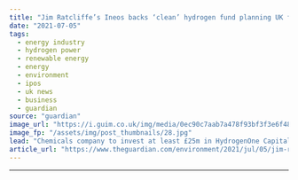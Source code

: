```yaml
---
title: "Jim Ratcliffe’s Ineos backs ‘clean’ hydrogen fund planning UK float"
date: "2021-07-05"
tags: 
  - energy industry
  - hydrogen power
  - renewable energy
  - energy
  - environment
  - ipos
  - uk news
  - business
  - guardian
source: "guardian"
image_url: "https://i.guim.co.uk/img/media/0ec90c7aab7a478f93bf3f3e6f486466ba5c7998/21_148_3475_2084/master/3475.jpg?width=460&quality=85&auto=format&fit=max&s=ee2b89596e10df9db26ff1edec5b684d"
image_fp: "/assets/img/post_thumbnails/28.jpg"
lead: "Chemicals company to invest at least £25m in HydrogenOne Capital Growth as it targets green economyThe chemicals company owned by Sir Jim Ratcliffe has agreed to become a cornerstone investor in a new “clean” hydrogen fund that plans to list on the L..."
article_url: "https://www.theguardian.com/environment/2021/jul/05/jim-ratcliffe-ineos-clean-hydrogen-fund-uk-float-hydrogenone-capital-growth"
---
```


---
